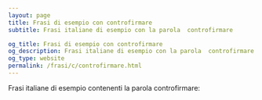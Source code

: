 ```yaml
---
layout: page
title: Frasi di esempio con controfirmare 
subtitle: Frasi italiane di esempio con la parola  controfirmare

og_title: Frasi di esempio con controfirmare 
og_description: Frasi italiane di esempio con la parola  controfirmare
og_type: website
permalink: /frasi/c/controfirmare.html
---
```


Frasi italiane di esempio contenenti la parola controfirmare:


